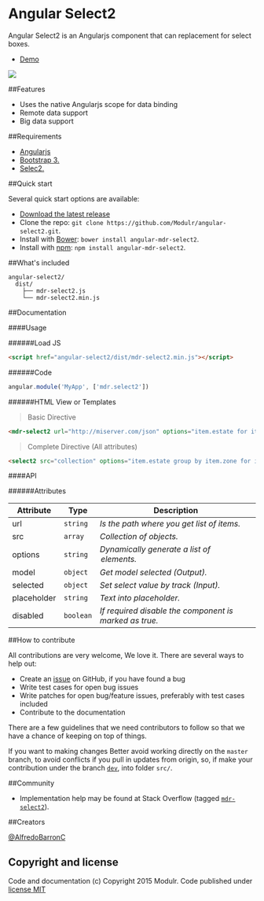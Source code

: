 # Angular Select2
Angular Select2 is an Angularjs component that can replacement for select boxes.

- [Demo](http://modulr.io/components/angular-select2/)

![](http://modulr.io/img/preview/angular-select2.png)

##Features

- Uses the native Angularjs scope for data binding
- Remote data support
- Big data support


##Requirements

- [Angularjs](https://angularjs.org/)
- [Bootstrap 3.](http://getbootstrap.com/)
- [Selec2.](https://select2.github.io/)

##Quick start

Several quick start options are available:

- [Download the latest release](https://github.com/Modulr/angular-select2/archive/master.zip)
- Clone the repo: `git clone https://github.com/Modulr/angular-select2.git`.
- Install with [Bower](http://bower.io/): `bower install angular-mdr-select2`.
- Install with [npm](https://www.npmjs.com): `npm install angular-mdr-select2`.

##What's included

```
angular-select2/
  dist/
    ├── mdr-select2.js
    └── mdr-select2.min.js
```

##Documentation

####Usage

######Load JS

```html
<script href="angular-select2/dist/mdr-select2.min.js"></script>
```

######Code

```js
angular.module('MyApp', ['mdr.select2'])
```

######HTML View or Templates

> Basic Directive

```html
<mdr-select2 url="http://miserver.com/json" options="item.estate for item in collection track by item.id"></mdr-select2>
```

> Complete Directive (All attributes)

```html
<select2 src="collection" options="item.estate group by item.zone for item in collection | orderBy:'item' track by item.id" model="model" selected="value" placeholder="Seleccionar" disabled="true" required></select2>
```

####API

######Attributes

Attribute | Type | Description
--- | --- | ---
url | `string` | *Is the path where you get list of items.*
src | `array` | *Collection of objects.*
options | `string` | *Dynamically generate a list of <option> elements.*
model | `object` | *Get model selected (Output).*
selected | `object` | *Set select value by track (Input).*
placeholder | `string` | *Text into placeholder.*
disabled | `boolean` | *If required disable the component is marked as true.*

##How to contribute

All contributions are very welcome, We love it. There are several ways to help out:

- Create an [issue](https://github.com/Modulr/angular-select2/issues) on GitHub, if you have found a bug
- Write test cases for open bug issues
- Write patches for open bug/feature issues, preferably with test cases included
- Contribute to the documentation

There are a few guidelines that we need contributors to follow so that we have a chance of keeping on top of things.

If you want to making changes Better avoid working directly on the `master` branch, to avoid conflicts if you pull in updates from origin, so, if make your contribution under the branch [`dev`](https://github.com/Modulr/angular-select2/tree/dev), into folder `src/`.

##Community

- Implementation help may be found at Stack Overflow (tagged [`mdr-select2`](http://stackoverflow.com/questions/tagged/mdr-select2)).

##Creators

[@AlfredoBarronC](https://twitter.com/AlfredoBarronC)

## Copyright and license

Code and documentation (c) Copyright 2015 Modulr. Code published under [license MIT](https://github.com/Modulr/angular-select2/blob/dev/LICENSE)
